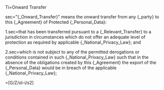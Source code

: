 Ti=Onward Transfer

sec="{_Onward_Transfer}" means the onward transfer from any {_party} to this {_Agreement} of Protected {_Personal_Data}:

1.sec=that has been transferred pursuant to a {_Relevant_Transfer} to a jurisdiction in circumstances which do not offer an adequate level of protection as required by applicable {_National_Privacy_Law}; and

2.sec=which is not subject to any of the permitted derogations or conditions contained in such {_National_Privacy_Law} such that in the absence of the obligations created by this {_Agreement} the export of the {_Personal_Data} would be in breach of the applicable {_National_Privacy_Law};

=[G/Z/ol-i/s2]
